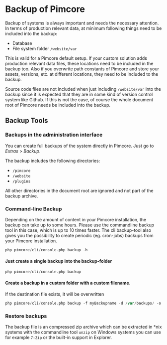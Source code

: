 # Backup of Pimcore

Backup of systems is always important and needs the necessary attention. In terms of production relevant data, at minimum
following things need to be included into the backup: 
* Database
* File system folder `/website/var`

This is valid for a Pimcore default setup. If your custom solution adds production relevant data files, these locations need 
to be included in the backup too. Also if you overwrite path constants of Pimcore and store your assets, versions, etc. 
at different locations, they need to be included to the backup. 
 
Source code files are not included when just including `/website/var` into the backup since it is expected that they are 
in some kind of version control system like Github. If this is not the case, of course the whole document root of Pimcore
needs be included into the backup. 

## Backup Tools


### Backups in the administration interface

You can create full backups of the system directly in Pimcore. Just go to *Extras* > *Backup*. 
 
The backup includes the following directories: 
* `/pimcore`
* `/website`
* `/plugins`

All other directories in the document root are ignored and not part of the backup archive.


### Command-line Backup
Depending on the amount of content in your Pimcore installation, the backup can take up to some hours. Please use the 
commandline backup tool in this case, which is up to 10 times faster.
The cli backup-tool also gives you the possibility to create periodic (eg. cron-jobs) backups from your Pimcore installation. 

```php
php pimcore/cli/console.php backup -h
```

#### Just create a single backup into the backup-folder
```php
php pimcore/cli/console.php backup
``` 

#### Create a backup in a custom folder with a custom filename. 
If the destination file exists, it will be overwritten
```php
php pimcore/cli/console.php backup -f myBackupname -d /var/backups/ -o
```


### Restore backups
The backup file is an compressed zip archive which can be extracted in *nix systems with the commandline tool `unzip` 
on Windows systems you can use for example `7-Zip` or the built-in support in Explorer.
